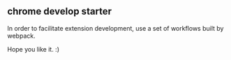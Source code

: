 ## chrome develop starter

In order to facilitate extension development, use a set of workflows built by webpack.



Hope you like it. :)